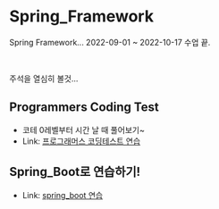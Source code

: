 # Spring_Framework

<P>Spring Framework... 2022-09-01 ~ 2022-10-17 수업 끝.</P> <br/>
<p>주석을 열심히 볼것...</p>

## Programmers Coding Test
- 코테 0레벨부터 시간 날 때 풀어보기~
- Link: [프로그래머스 코딩테스트 연습][TestGo]

[TestGo]: https://github.com/Rach0209/Spring_Framework/tree/main/workspace-sts/Programmers_test/src "코테 연습"

## Spring_Boot로 연습하기!
- Link: [spring_boot 연습][boot]

[boot]: https://github.com/Rach0209/Spring_Framework/blob/main/__spring_doc/Spring_Boot.md "spring_boot 연습"
